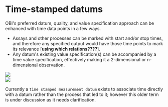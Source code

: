 
# Time-stamped datums

OBI's preferred datum, quality, and value specification approach can be enhanced with time data points in a few ways.   

- Assays and other processes can be marked with start and/or stop times, and therefore any specified output would have those time points to mark its relevance [**using which relations????**]. 
- Any datum's existing value specification(s) can be accompanied by a time value specification, effectively making it a 2-dimensional or n-dimensional observation.

<img src="figs/data_timestamp_datum_2.png">

<br clear="both">

<img src="figs/data_timestamped_geolocation_3.png">

Currently a `time stamped measurement datum` exists to associate time directly with a datum rather than the process that led to it; however this older term is under discussion as it needs clarification.